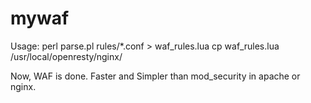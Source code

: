 # mywaf

Usage:
   perl parse.pl rules/*.conf > waf_rules.lua
   cp waf_rules.lua /usr/local/openresty/nginx/
  
   Now, WAF is done.
   Faster and Simpler than mod_security in apache or nginx.